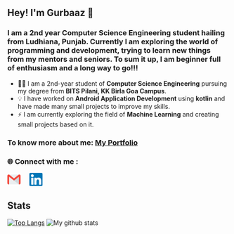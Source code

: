 <!--
### Hi there 👋

**gurbaaz19/gurbaaz19** is a ✨ _special_ ✨ repository because its `README.md` (this file) appears on your GitHub profile.

Here are some ideas to get you started:

- 🔭 I’m currently working on ...
- 🌱 I’m currently learning ...
- 👯 I’m looking to collaborate on ...
- 🤔 I’m looking for help with ...
- 💬 Ask me about ...
- 📫 How to reach me: ...
- 😄 Pronouns: ...
- ⚡ Fun fact: ...
-->


## Hey! I'm Gurbaaz 🙌
### I am a 2nd year Computer Science Engineering student hailing from Ludhiana, Punjab. Currently I am exploring the world of programming and development, trying to learn new things from my mentors and seniors. To sum it up, I am beginner full of enthusiasm and a long way to go!!!
- 👨‍🎓 I am a 2nd-year student of **Computer Science Engineering** pursuing my degree from **BITS Pilani, KK Birla Goa Campus**.
- 💡 I have worked on **Android Application Development** using **kotlin** and have made many small projects to improve my skills.
- ⚡ I am currently exploring the field of **Machine Learning** and creating small projects based on it.
### To know more about me: <a href="https://gurbaaz19.github.io/MyPortfolio/portfolio" target="_blank">My Portfolio</a>
### 🌐 Connect with me : 
 <a href="mailto:gurbaaz19@gmail.com"><img src="https://github.com/deut-erium/deut-erium/blob/master/assets/gmail.svg" width="30px" alt="mail"></a> &nbsp; &nbsp;
  <a href="https://www.linkedin.com/in/gurbaaz19/" target="_blank"><img src="https://github.com/deut-erium/deut-erium/blob/master/assets/linkedin.svg" width="30px" alt="LinkedIn"></a> &nbsp; &nbsp;
## Stats
[![Top Langs](https://github-readme-stats.vercel.app/api/top-langs/?username=gurbaaz19)](https://github.com/gurbaaz19/github-readme-stats)
![My github stats](https://github-readme-stats.vercel.app/api?username=gurbaaz19)
